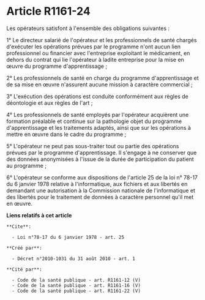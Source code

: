 # Article R1161-24

Les opérateurs satisfont à l'ensemble des obligations suivantes : 

1° Le directeur salarié de l'opérateur et les professionnels de santé chargés d'exécuter les opérations prévues par le
programme n'ont aucun lien professionnel ou financier avec l'entreprise exploitant le médicament, en dehors du contrat qui
lie l'opérateur à ladite entreprise pour la mise en œuvre du programme d'apprentissage ; 

2° Les professionnels de santé en charge du programme d'apprentissage et de sa mise en œuvre n'assurent aucune mission à
caractère commercial ; 

3° L'exécution des opérations est conduite conformément aux règles de déontologie et aux règles de l'art ; 

4° Les professionnels de santé employés par l'opérateur acquièrent une formation préalable et continue sur la pathologie
objet du programme d'apprentissage et les traitements adaptés, ainsi que sur les opérations à mettre en œuvre dans le cadre
du programme ; 

5° L'opérateur ne peut pas sous-traiter tout ou partie des opérations prévues par le programme d'apprentissage. Il s'engage à
ne conserver que des données anonymisées à l'issue de la durée de participation du patient au programme ; 

6° L'opérateur se conforme aux dispositions de l'article 25 de la loi n° 78-17 du 6 janvier 1978 relative à l'informatique,
aux fichiers et aux libertés en demandant une autorisation à la Commission nationale de l'informatique et des libertés pour
le traitement de données à caractère personnel qu'il met en œuvre.

**Liens relatifs à cet article**

	**Cite**:

	  - Loi n°78-17 du 6 janvier 1978 - art. 25

	**Créé par**:

	  - Décret n°2010-1031 du 31 août 2010 - art. 1

	**Cité par**:

	  - Code de la santé publique - art. R1161-12 (V)
	  - Code de la santé publique - art. R1161-16 (V)
	  - Code de la santé publique - art. R1161-22 (V)
